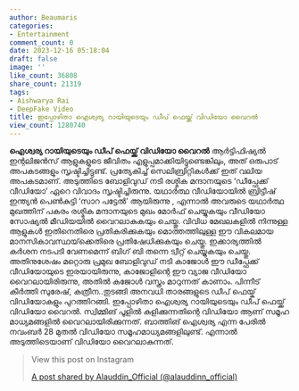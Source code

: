 ```yaml
---
author: Beaumaris
categories:
- Entertainment
comment_count: 0
date: 2023-12-16 05:18:04
draft: false
image: ''
like_count: 36808
share_count: 21319
tags:
- Aishwarya Rai
- DeepFake Video
title: ഇപ്പോഴിതാ ഐശ്വര്യ റായിയുടെയും ഡീപ് ഫെയ്ക്ക് വിഡിയോ വൈറൽ
view_count: 1280740
---
```


**ഐശ്വര്യ റായിയുടെയും ഡീപ് ഫെയ്ക്ക് വിഡിയോ വൈറൽ** ആർട്ടിഫിഷ്യൽ ഇന്റലിജൻസ് ആളുകളുടെ ജീവിതം എളുപ്പമാക്കിയിട്ടുണ്ടെങ്കിലും, അത് ഒരുപാട് അപകടങ്ങളും സൃഷ്ടിച്ചിട്ടുണ്ട്. പ്രത്യേകിച്ച് സെലിബ്രിറ്റികൾക്ക് ഇത് വലിയ അപകടമാണ്. അടുത്തിടെ ബോളിവുഡ് നടി രശ്മിക മന്ദാനയുടെ ‘ഡീപ്ഫേക്ക് വീഡിയോ’ ഏറെ വിവാദം സൃഷ്ടിച്ചിരുന്നു. യഥാർത്ഥ വീഡിയോയിൽ ബ്രിട്ടീഷ് ഇന്ത്യൻ പെൺകുട്ടി ‘സാറ ​​പട്ടേൽ’ ആയിരുന്നു , എന്നാൽ അവരുടെ യഥാർത്ഥ മുഖത്തിന് പകരം രശ്മിക മന്ദാനയുടെ മുഖം മോർഫ് ചെയ്യുകയും വീഡിയോ സോഷ്യൽ മീഡിയയിൽ വൈറലാകുകയും ചെയ്തു. വിവിധ മേഖലകളിൽ നിന്നുള്ള ആളുകൾ ഇതിനെതിരെ പ്രതികരിക്കുകയും മൊത്തത്തിലുള്ള ഈ വികലമായ മാനസികാവസ്ഥയ്‌ക്കെതിരെ പ്രതിഷേധിക്കുകയും ചെയ്തു. ഇക്കാര്യത്തിൽ കർശന നടപടി വേണമെന്ന് ബിഗ് ബി തന്നെ ട്വീറ്റ് ചെയ്യുകയും ചെയ്തു. അതിനുശേഷം മറ്റൊരു പ്രമുഖ ബോളിവുഡ് നടി കാജോൾ ഈ ഡീപ്ഫേക്ക് വീഡിയോയുടെ ഇരയായിരുന്നു, കാജോളിന്റെ ഈ വ്യാജ വീഡിയോ വൈറലായിരിരുന്നു, അതിൽ കജോൾ വസ്ത്രം മാറുന്നത് കാണാം. പിന്നീട് കീർത്തി സുരേഷ്, കത്രീന..തുടങ്ങി അനവധി താരങ്ങളുടെ ഡീപ് ഫെയ്ക് വിഡിയോകളും പുറത്തിറങ്ങി. ഇപ്പോഴിതാ ഐശ്വര്യ റായിയുടെയും ഡീപ് ഫെയ്ക്ക് വിഡിയോ വൈറൽ. സ്വിമ്മിങ് പൂളിൽ കുളിക്കുന്നതിന്റെ വിഡിയോ ആണ് സമൂഹ മാധ്യമങ്ങളിൽ വൈറലായിരിക്കുന്നത്. ബാത്തിങ് ഐശ്വര്യ എന്ന പേരിൽ നവംബർ 28 മുതൽ വിഡിയോ സമൂഹമാധ്യമങ്ങളിലുണ്ട്. എന്നാൽ അടുത്തിടെയാണ് വിഡിയോ വൈറലാകുന്നത്. 

> View this post on Instagram
> 
> [A post shared by Alauddin_Official (@alauddinn_official)](https://www.instagram.com/reel/C0LdjzXvR0x/?utm_source=ig_embed&utm_campaign=loading)